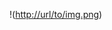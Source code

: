 !([http://url/to/img.png](https://github.com/Vanilla-Expanded/VanillaCookingExpanded-Bakery/blob/19e1cbdaa0091b54def6befdf0bc2b51d1ce2479/About/Infographics1.png))

